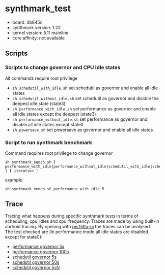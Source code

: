 # synthmark_test 

- board: db845c
- synthmark version: 1.22
- kernel version: 5.11 mainline
- core affinity: not available

## Scripts

### Scripts to change governor and CPU idle states
All commands require root privilege
- ```sh schedutil_with_idle.sh``` set schedutil as governor and enable all idle states
- ```sh schedutil_without_idle.sh``` set schedutil as governor and disable the deepest idle state (state3)
- ```sh performance_with_idle.sh``` set performance as governor and enable all idle states except the deepest (state3)
- ```sh performance_without_idle.sh``` set performance as governor and disable all idle states except state0
- ```sh powersave.sh``` set powersave as governor and enable all idle states

### Script to run synthmark benchmark
Command requires root privilege to change governor
```command
sh synthmark_bench.sh [ performance_with_idle|performance_without_idle|schedutil_with_idle|schedutil_without_idle ] [ iteration ] 
```
example:
```command
sh synthmark_bench.sh performance_with_idle 5 
```
## Trace
Tracing what happens during specific synthmark tests in terms of scheduling, cpu_idles and cpu_frequency. Traces are made by using built-in android tracing. By opening with [perfetto-ui](https://ui.perfetto.dev/#!/) the traces can be analysed.
The test checked are (in performance mode all idle states are disabled except for state0):
- [performance governor 5s](https://github.com/BiagioFerri/synthmark_test/blob/main/traces/trace-db845c-AOSP.MASTER-performance_5s.perfetto-trace)
- [performance governor 100s](https://github.com/BiagioFerri/synthmark_test/blob/main/traces/trace-db845c-AOSP.MASTER-performance_100s.perfetto-trace)
- [schedutil governor 5s](https://github.com/BiagioFerri/synthmark_test/blob/main/traces/trace-db845c-AOSP.MASTER-schedutil_5s.perfetto-trace)
- [schedutil governor 50s](https://github.com/BiagioFerri/synthmark_test/blob/main/traces/trace-db845c-AOSP.MASTER-schedutil_50s.perfetto-trace)
- [schedutil governor 5sN](https://github.com/BiagioFerri/synthmark_test/blob/main/traces/trace-db845c-AOSP.MASTER-schedutil_5sN.perfetto-trace)

